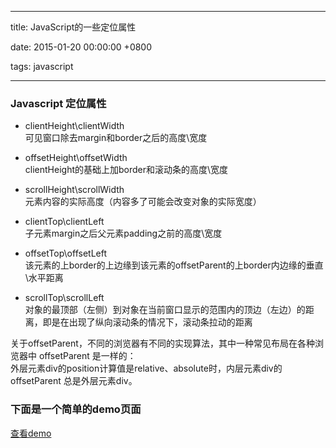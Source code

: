 
---

title: JavaScript的一些定位属性

date: 2015-01-20 00:00:00 +0800

tags: javascript

---
<a name="qb03hx"></a>
### [](#qb03hx)Javascript 定位属性

- clientHeight\clientWidth<br />可见窗口除去margin和border之后的高度\宽度


- offsetHeight\offsetWidth<br />clientHeight的基础上加border和滚动条的高度\宽度


<!-- more -->

- scrollHeight\scrollWidth<br />元素内容的实际高度（内容多了可能会改变对象的实际宽度）


- clientTop\clientLeft<br />子元素margin之后父元素padding之前的高度\宽度


- offsetTop\offsetLeft<br />该元素的上border的上边缘到该元素的offsetParent的上border内边缘的垂直\水平距离


- scrollTop\scrollLeft<br />对象的最顶部（左侧）到对象在当前窗口显示的范围内的顶边（左边）的距离，即是在出现了纵向滚动条的情况下，滚动条拉动的距离


关于offsetParent，不同的浏览器有不同的实现算法，其中一种常见布局在各种浏览器中 offsetParent 是一样的：<br />外层元素div的position计算值是relative、absolute时，内层元素div的offsetParent 总是外层元素div。

<a name="8btqgx"></a>
### [](#8btqgx)下面是一个简单的demo页面

[查看demo](http://7u2liq.com1.z0.glb.clouddn.com/blog/demo/JS定位属性/)


